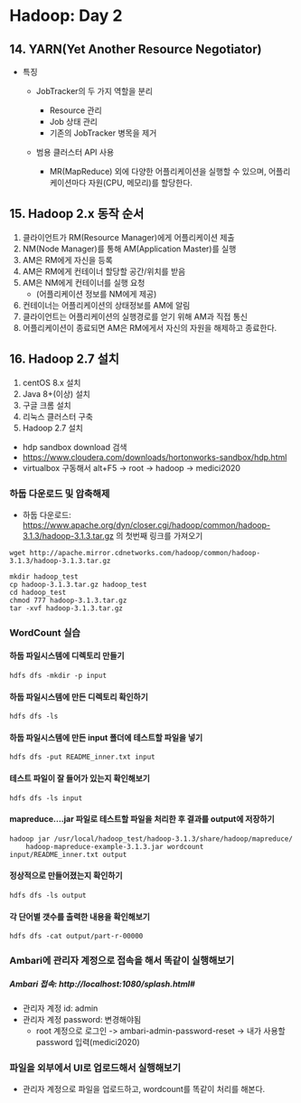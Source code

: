 # Hadoop: Day 2
## 14. YARN(Yet Another Resource Negotiator)
- 특징
    - JobTracker의 두 가지 역할을 분리
        - Resource 관리
        - Job 상태 관리
        - 기존의 JobTracker 병목을 제거

    - 범용 클러스터 API 사용
        - MR(MapReduce) 외에 다양한 어플리케이션을 실행할 수 있으며, 어플리케이션마다 자원(CPU, 메모리)를 할당한다.

## 15. Hadoop 2.x 동작 순서
1. 클라이언트가 RM(Resource Manager)에게 어플리케이션 제출
2. NM(Node Manager)를 통해 AM(Application Master)를 실행
3. AM은 RM에게 자신을 등록
4. AM은 RM에게 컨테이너 할당할 공간/위치를 받음
5. AM은 NM에게 컨테이너를 실행 요청
    - (어플리케이션 정보를 NM에게 제공)
6. 컨테이너는 어플리케이션의 상태정보를 AM에 알림
7. 클라이언트는 어플리케이션의 실행경로를 얻기 위해 AM과 직접 통신
8. 어플리케이션이 종료되면 AM은 RM에게서 자신의 자원을 해제하고 종료한다.

## 16. Hadoop 2.7 설치
1. centOS 8.x 설치
2. Java 8+(이상) 설치
3. 구글 크롬 설치
4. 리눅스 클러스터 구축
5. Hadoop 2.7 설치
- hdp sandbox download 검색
- https://www.cloudera.com/downloads/hortonworks-sandbox/hdp.html
- virtualbox 구동해서 alt+F5 -> root -> hadoop -> medici2020

### 하둡 다운로드 및 압축해제

- 하둡 다운로드: https://www.apache.org/dyn/closer.cgi/hadoop/common/hadoop-3.1.3/hadoop-3.1.3.tar.gz 의 첫번째 링크를 가져오기
```
wget http://apache.mirror.cdnetworks.com/hadoop/common/hadoop-3.1.3/hadoop-3.1.3.tar.gz
```
```
mkdir hadoop_test
cp hadoop-3.1.3.tar.gz hadoop_test
cd hadoop_test
chmod 777 hadoop-3.1.3.tar.gz
tar -xvf hadoop-3.1.3.tar.gz
```

### WordCount 실습
#### 하둡 파일시스템에 디렉토리 만들기
```
hdfs dfs -mkdir -p input
```
#### 하둡 파일시스템에 만든 디렉토리 확인하기
```
hdfs dfs -ls
```
#### 하둡 파일시스템에 만든 input 폴더에 테스트할 파일을 넣기
```
hdfs dfs -put README_inner.txt input
```
#### 테스트 파일이 잘 들어가 있는지 확인해보기
```
hdfs dfs -ls input
```
#### mapreduce....jar 파일로 테스트할 파일을 처리한 후 결과를 output에 저장하기
```
hadoop jar /usr/local/hadoop_test/hadoop-3.1.3/share/hadoop/mapreduce/
    hadoop-mapreduce-example-3.1.3.jar wordcount input/README_inner.txt output
```
#### 정상적으로 만들어졌는지 확인하기
```
hdfs dfs -ls output
```
#### 각 단어별 갯수를 출력한 내용을 확인해보기
```
hdfs dfs -cat output/part-r-00000
```

### Ambari에 관리자 계정으로 접속을 해서 똑같이 실행해보기
##### Ambari 접속: http://localhost:1080/splash.html#
- 관리자 계정 id: admin
- 관리자 계정 password: 변경해야됨
    - root 계정으로 로그인 -> ambari-admin-password-reset -> 내가 사용할 password 입력(medici2020)

### 파일을 외부에서 UI로 업로드해서 실행해보기
- 관리자 계정으로 파일을 업로드하고, wordcount를 똑같이 처리를 해본다.
